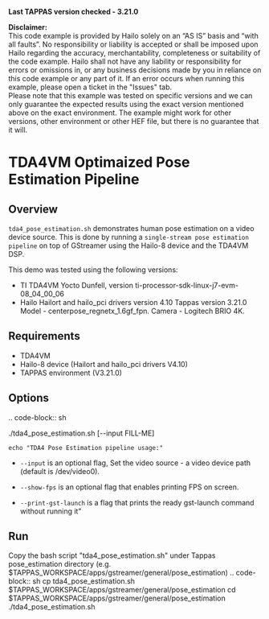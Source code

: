 **Last TAPPAS version checked - 3.21.0**

**Disclaimer:** <br />
This code example is provided by Hailo solely on an “AS IS” basis and “with all faults”. No responsibility or liability is accepted or shall be imposed upon Hailo regarding the accuracy, merchantability, completeness or suitability of the code example. Hailo shall not have any liability or responsibility for errors or omissions in, or any business decisions made by you in reliance on this code example or any part of it. If an error occurs when running this example, please open a ticket in the "Issues" tab.<br />
Please note that this example was tested on specific versions and we can only guarantee the expected results using the exact version mentioned above on the exact environment. The example might work for other versions, other environment or other HEF file, but there is no guarantee that it will.


TDA4VM Optimaized Pose Estimation Pipeline
==========================================

Overview
--------

``tda4_pose_estimation.sh`` demonstrates human pose estimation on a video device source.
 This is done by running a ``single-stream pose estimation pipeline`` on top of GStreamer using the Hailo-8 device and the TDA4VM DSP.

 This demo was tested using the following versions: 
 - TI 
	TDA4VM Yocto Dunfell, version ti-processor-sdk-linux-j7-evm-08_04_00_06
 - Hailo 
	Hailort and hailo_pci drivers version 4.10 
	Tappas version 3.21.0
 Model - centerpose_regnetx_1.6gf_fpn.
 Camera - Logitech BRIO 4K. 

Requirements
-------

 - TDA4VM 
 - Hailo-8 device (Hailort and hailo_pci drivers V4.10)
 - TAPPAS environment (V3.21.0)

Options
-------

.. code-block:: sh

   ./tda4_pose_estimation.sh [--input FILL-ME]

    echo "TDA4 Pose Estimation pipeline usage:"

* 
  ``--input`` is an optional flag, Set the video source - a video device path (default is /dev/video0).

* 
  ``--show-fps``  is an optional flag that enables printing FPS on screen.

* ``--print-gst-launch`` is a flag that prints the ready gst-launch command without running it"

Run
---
 Copy the bash script "tda4_pose_estimation.sh" under Tappas pose_estimation directory (e.g. $TAPPAS_WORKSPACE/apps/gstreamer/general/pose_estimation)
.. code-block:: sh
   cp tda4_pose_estimation.sh $TAPPAS_WORKSPACE/apps/gstreamer/general/pose_estimation
   cd $TAPPAS_WORKSPACE/apps/gstreamer/general/pose_estimation
   ./tda4_pose_estimation.sh






